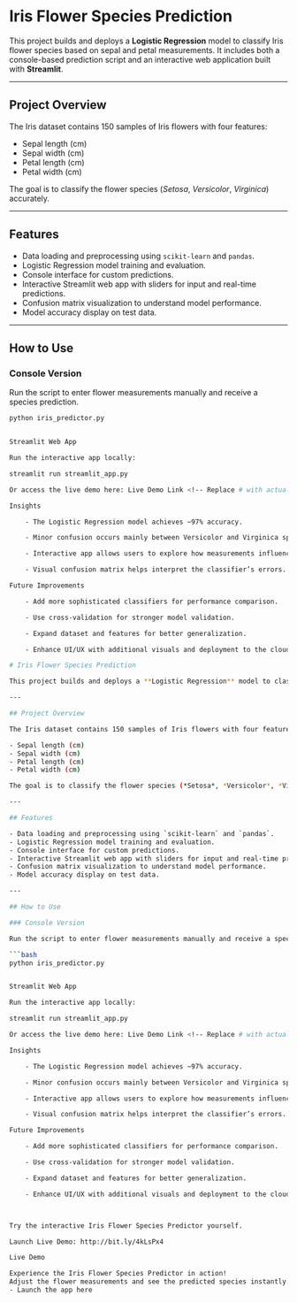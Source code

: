 # Iris Flower Species Prediction

This project builds and deploys a **Logistic Regression** model to classify Iris flower species based on sepal and petal measurements. It includes both a console-based prediction script and an interactive web application built with **Streamlit**.

---

## Project Overview

The Iris dataset contains 150 samples of Iris flowers with four features:

- Sepal length (cm)
- Sepal width (cm)
- Petal length (cm)
- Petal width (cm)

The goal is to classify the flower species (*Setosa*, *Versicolor*, *Virginica*) accurately.

---

## Features

- Data loading and preprocessing using `scikit-learn` and `pandas`.
- Logistic Regression model training and evaluation.
- Console interface for custom predictions.
- Interactive Streamlit web app with sliders for input and real-time predictions.
- Confusion matrix visualization to understand model performance.
- Model accuracy display on test data.

---

## How to Use

### Console Version

Run the script to enter flower measurements manually and receive a species prediction.

```bash
python iris_predictor.py


Streamlit Web App

Run the interactive app locally:

streamlit run streamlit_app.py

Or access the live demo here: Live Demo Link <!-- Replace # with actual URL -->

Insights

    - The Logistic Regression model achieves ~97% accuracy.

    - Minor confusion occurs mainly between Versicolor and Virginica species.

    - Interactive app allows users to explore how measurements influence predictions.

    - Visual confusion matrix helps interpret the classifier’s errors.

Future Improvements

    - Add more sophisticated classifiers for performance comparison.

    - Use cross-validation for stronger model validation.

    - Expand dataset and features for better generalization.

    - Enhance UI/UX with additional visuals and deployment to the cloud.

# Iris Flower Species Prediction

This project builds and deploys a **Logistic Regression** model to classify Iris flower species based on sepal and petal measurements. It includes both a console-based prediction script and an interactive web application built with **Streamlit**.

---

## Project Overview

The Iris dataset contains 150 samples of Iris flowers with four features:

- Sepal length (cm)
- Sepal width (cm)
- Petal length (cm)
- Petal width (cm)

The goal is to classify the flower species (*Setosa*, *Versicolor*, *Virginica*) accurately.

---

## Features

- Data loading and preprocessing using `scikit-learn` and `pandas`.
- Logistic Regression model training and evaluation.
- Console interface for custom predictions.
- Interactive Streamlit web app with sliders for input and real-time predictions.
- Confusion matrix visualization to understand model performance.
- Model accuracy display on test data.

---

## How to Use

### Console Version

Run the script to enter flower measurements manually and receive a species prediction.

```bash
python iris_predictor.py


Streamlit Web App

Run the interactive app locally:

streamlit run streamlit_app.py

Or access the live demo here: Live Demo Link <!-- Replace # with actual URL -->

Insights

    - The Logistic Regression model achieves ~97% accuracy.

    - Minor confusion occurs mainly between Versicolor and Virginica species.

    - Interactive app allows users to explore how measurements influence predictions.

    - Visual confusion matrix helps interpret the classifier’s errors.

Future Improvements

    - Add more sophisticated classifiers for performance comparison.

    - Use cross-validation for stronger model validation.

    - Expand dataset and features for better generalization.

    - Enhance UI/UX with additional visuals and deployment to the cloud.



Try the interactive Iris Flower Species Predictor yourself.

Launch Live Demo: http://bit.ly/4kLsPx4

Live Demo

Experience the Iris Flower Species Predictor in action!
Adjust the flower measurements and see the predicted species instantly.
- Launch the app here